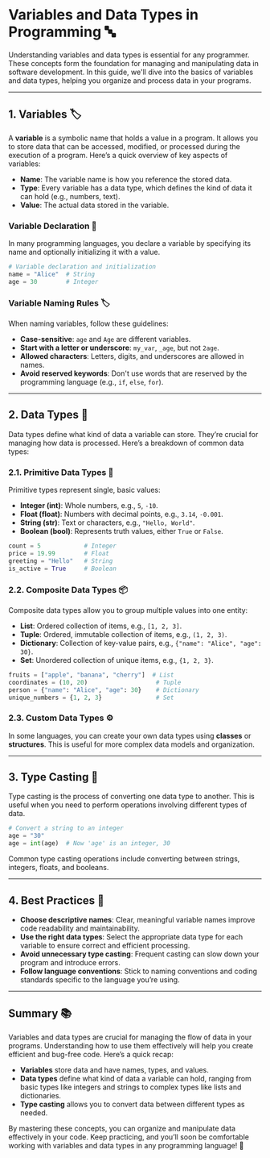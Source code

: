 # **Variables and Data Types in Programming** 🔤

Understanding variables and data types is essential for any programmer. These concepts form the foundation for managing and manipulating data in software development. In this guide, we'll dive into the basics of variables and data types, helping you organize and process data in your programs.

---

## **1. Variables** 🏷️

A **variable** is a symbolic name that holds a value in a program. It allows you to store data that can be accessed, modified, or processed during the execution of a program. Here’s a quick overview of key aspects of variables:

- **Name**: The variable name is how you reference the stored data.
- **Type**: Every variable has a data type, which defines the kind of data it can hold (e.g., numbers, text).
- **Value**: The actual data stored in the variable.

### **Variable Declaration** 📝

In many programming languages, you declare a variable by specifying its name and optionally initializing it with a value.

```python
# Variable declaration and initialization
name = "Alice"  # String
age = 30        # Integer
```

### **Variable Naming Rules** 🏷️

When naming variables, follow these guidelines:

- **Case-sensitive**: `age` and `Age` are different variables.
- **Start with a letter or underscore**: `my_var`, `_age`, but not `2age`.
- **Allowed characters**: Letters, digits, and underscores are allowed in names.
- **Avoid reserved keywords**: Don't use words that are reserved by the programming language (e.g., `if`, `else`, `for`).

---

## **2. Data Types** 🔢

Data types define what kind of data a variable can store. They’re crucial for managing how data is processed. Here’s a breakdown of common data types:

### **2.1. Primitive Data Types** 🧮

Primitive types represent single, basic values:

- **Integer (int)**: Whole numbers, e.g., `5`, `-10`.
- **Float (float)**: Numbers with decimal points, e.g., `3.14`, `-0.001`.
- **String (str)**: Text or characters, e.g., `"Hello, World"`.
- **Boolean (bool)**: Represents truth values, either `True` or `False`.

```python
count = 5            # Integer
price = 19.99        # Float
greeting = "Hello"   # String
is_active = True     # Boolean
```

### **2.2. Composite Data Types** 📦

Composite data types allow you to group multiple values into one entity:

- **List**: Ordered collection of items, e.g., `[1, 2, 3]`.
- **Tuple**: Ordered, immutable collection of items, e.g., `(1, 2, 3)`.
- **Dictionary**: Collection of key-value pairs, e.g., `{"name": "Alice", "age": 30}`.
- **Set**: Unordered collection of unique items, e.g., `{1, 2, 3}`.

```python
fruits = ["apple", "banana", "cherry"]  # List
coordinates = (10, 20)                   # Tuple
person = {"name": "Alice", "age": 30}    # Dictionary
unique_numbers = {1, 2, 3}               # Set
```

### **2.3. Custom Data Types** ⚙️

In some languages, you can create your own data types using **classes** or **structures**. This is useful for more complex data models and organization.

---

## **3. Type Casting** 🔄

Type casting is the process of converting one data type to another. This is useful when you need to perform operations involving different types of data.

```python
# Convert a string to an integer
age = "30"
age = int(age)  # Now 'age' is an integer, 30
```

Common type casting operations include converting between strings, integers, floats, and booleans.

---

## **4. Best Practices** 🏅

- **Choose descriptive names**: Clear, meaningful variable names improve code readability and maintainability.
- **Use the right data types**: Select the appropriate data type for each variable to ensure correct and efficient processing.
- **Avoid unnecessary type casting**: Frequent casting can slow down your program and introduce errors.
- **Follow language conventions**: Stick to naming conventions and coding standards specific to the language you’re using.

---

## **Summary** 📚

Variables and data types are crucial for managing the flow of data in your programs. Understanding how to use them effectively will help you create efficient and bug-free code. Here’s a quick recap:

- **Variables** store data and have names, types, and values.
- **Data types** define what kind of data a variable can hold, ranging from basic types like integers and strings to complex types like lists and dictionaries.
- **Type casting** allows you to convert data between different types as needed.

By mastering these concepts, you can organize and manipulate data effectively in your code. Keep practicing, and you’ll soon be comfortable working with variables and data types in any programming language! 🚀
